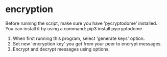 # encryption
Before running the script, make sure you have 'pycryptodome' installed.
You can install it by using a command:
pip3 install pycryptodome

1. When first running this program, select 'generate keys' option.
2. Set new 'encryption key' you get from your peer to encrypt messages.
3. Encrypt and decrypt messages using options.
